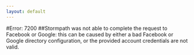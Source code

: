 ```yaml
---
layout: default
---
```


#Error: 7200
##Stormpath was not able to complete the request to Facebook or Google: this can be caused by either a bad Facebook or Google directory configuration, or the provided account credentials are not valid.